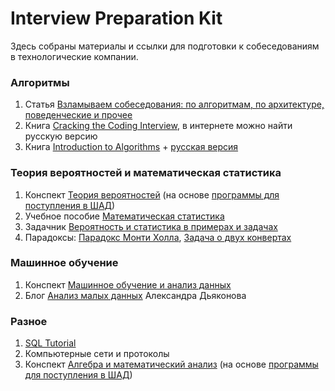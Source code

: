 # Interview Preparation Kit
Здесь собраны материалы и ссылки для подготовки к собеседованиям в технологические компании.

### Алгоритмы
1) Статья [Взламываем собеседования: по алгоритмам, по архитектуре, поведенческие и прочее](https://habr.com/ru/company/edison/blog/344018/)
2) Книга [Cracking the Coding Interview](https://www.amazon.com/Cracking-Coding-Interview-Programming-Questions/dp/098478280X), в интернете можно найти русскую версию
3) Книга [Introduction to Algorithms](https://www.amazon.com/Introduction-Algorithms-3rd-MIT-Press/dp/0262033844) + [русская версия](https://github.com/chizhonk/interview_preparation_kit/blob/master/Алгоритмы%20-%20построение%20и%20анализ.djvu)

### Теория вероятностей и математическая статистика
1) Конспект [Теория вероятностей](https://github.com/chizhonk/interview_preparation_kit/blob/master/Probability%20Theory.pdf) (на основе [программы для поступления в ШАД](https://cache-mskmar11.cdn.yandex.net/download.cdn.yandex.net/shad/shad_program_v3.pdf))
2) Учебное пособие [Математическая статистика](https://github.com/chizhonk/interview_preparation_kit/blob/master/Statistics.pdf)
3) Задачник [Вероятность и статистика в примерах и задачах](https://github.com/chizhonk/interview_preparation_kit/blob/master/Вероятность%20и%20статистика%20в%20примерах%20и%20задачах.pdf)
4) Парадоксы: [Парадокс Монти Холла](https://ru.wikipedia.org/wiki/Парадокс_Монти_Холла), [Задача о двух конвертах](https://ru.wikipedia.org/wiki/Задача_о_двух_конвертах)

### Машинное обучение
1) Конспект [Машинное обучение и анализ данных](https://github.com/chizhonk/interview_preparation_kit/blob/master/Машинное%20обучение%20и%20анализ%20данных.pdf)
2) Блог [Анализ малых данных](https://dyakonov.org) Александра Дьяконова

### Разное
1) [SQL Tutorial](https://mode.com/sql-tutorial)
2) Компьютерные сети и протоколы
3) Конспект [Алгебра и математический анализ](https://github.com/chizhonk/interview_preparation_kit/blob/master/Algebra%20%26%20Calculus.pdf) (на основе [программы для поступления в ШАД](https://cache-mskmar11.cdn.yandex.net/download.cdn.yandex.net/shad/shad_program_v3.pdf))
